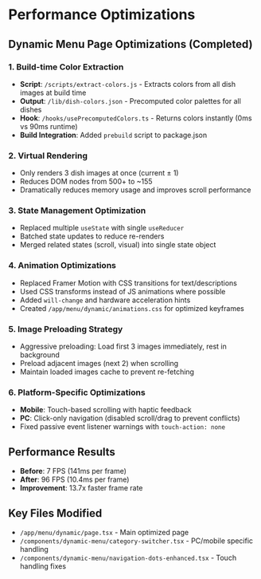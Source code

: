 # Performance Optimizations

## Dynamic Menu Page Optimizations (Completed)

### 1. Build-time Color Extraction
- **Script**: `/scripts/extract-colors.js` - Extracts colors from all dish images at build time
- **Output**: `/lib/dish-colors.json` - Precomputed color palettes for all dishes
- **Hook**: `/hooks/usePrecomputedColors.ts` - Returns colors instantly (0ms vs 90ms runtime)
- **Build Integration**: Added `prebuild` script to package.json

### 2. Virtual Rendering
- Only renders 3 dish images at once (current ± 1)
- Reduces DOM nodes from 500+ to ~155
- Dramatically reduces memory usage and improves scroll performance

### 3. State Management Optimization
- Replaced multiple `useState` with single `useReducer`
- Batched state updates to reduce re-renders
- Merged related states (scroll, visual) into single state object

### 4. Animation Optimizations
- Replaced Framer Motion with CSS transitions for text/descriptions
- Used CSS transforms instead of JS animations where possible
- Added `will-change` and hardware acceleration hints
- Created `/app/menu/dynamic/animations.css` for optimized keyframes

### 5. Image Preloading Strategy
- Aggressive preloading: Load first 3 images immediately, rest in background
- Preload adjacent images (next 2) when scrolling
- Maintain loaded images cache to prevent re-fetching

### 6. Platform-Specific Optimizations
- **Mobile**: Touch-based scrolling with haptic feedback
- **PC**: Click-only navigation (disabled scroll/drag to prevent conflicts)
- Fixed passive event listener warnings with `touch-action: none`

## Performance Results
- **Before**: 7 FPS (141ms per frame)
- **After**: 96 FPS (10.4ms per frame)
- **Improvement**: 13.7x faster frame rate

## Key Files Modified
- `/app/menu/dynamic/page.tsx` - Main optimized page
- `/components/dynamic-menu/category-switcher.tsx` - PC/mobile specific handling
- `/components/dynamic-menu/navigation-dots-enhanced.tsx` - Touch handling fixes